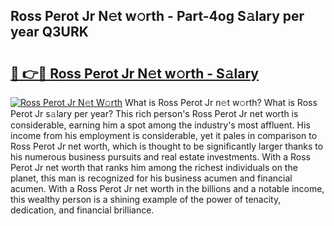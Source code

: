 ## Ross Perot Jr N𝚎t w𝚘rth - Part-4og S𝚊lary per year Q3URK

# <h2><a href="http://gc08ppm.nevu.top/?p=Ross+Perot+Jr">🔗 👉🔴 Ross Perot Jr N𝚎t w𝚘rth - S𝚊lary</a></h2>

[![Ross Perot Jr N𝚎t W𝚘rth](https://i.imgur.com/Oavwk0R.jpeg)](http://gc08ppm.nevu.top/?p=Ross+Perot+Jr)
What is Ross Perot Jr n𝚎t w𝚘rth? What is Ross Perot Jr s𝚊lary per year?
This rich person's Ross Perot Jr net worth is considerable, earning him a spot among the industry's most affluent. His income from his employment is considerable, yet it pales in comparison to Ross Perot Jr net worth, which is thought to be significantly larger thanks to his numerous business pursuits and real estate investments. With a Ross Perot Jr net worth that ranks him among the richest individuals on the planet, this man is recognized for his business acumen and financial acumen. With a Ross Perot Jr net worth in the billions and a notable income, this wealthy person is a shining example of the power of tenacity, dedication, and financial brilliance.

